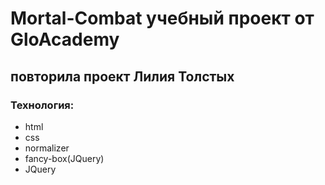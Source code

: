 # Mortal-Combat учебный проект от GloAcademy
## повторила проект Лилия Толстых
### Технология:
- html
- css
- normalizer
- fancy-box(JQuery)
- JQuery
